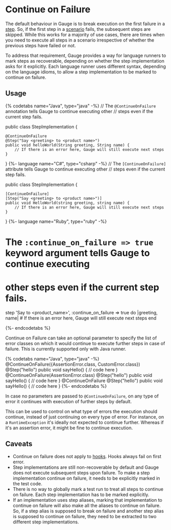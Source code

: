 # Continue on Failure

The default behaviour in Gauge is to break execution on the first failure in a [step](../gauge_terminologies/steps.md). So, if the first step in a [scenario](../gauge_terminologies/scenarios.md) fails, the subsequent steps are skipped. While this works for a majority of use cases, there are times when you need to execute all steps in a scenario irrespective of whether the previous steps have failed or not.

To address that requirement, Gauge provides a way for language runners to mark steps as recoverable, depending on whether the step implementation asks for it explicitly. Each language runner uses different syntax, depending on the language idioms, to allow a step implementation to be marked to continue on failure.

## Usage

{% codetabs name="Java", type="java" -%}
// The `@ContinueOnFailure` annotation tells Gauge to continue executing other
// steps even if the current step fails.

public class StepImplementation {

    @ContinueOnFailure
    @Step("Say <greeting> to <product name>")
    public void helloWorld(String greeting, String name) {
        // If there is an error here, Gauge will still execute next steps
    }
}
{%- language name="C#", type="csharp" -%}
// The `[ContinueOnFailure]` attribute tells Gauge to continue executing other
// steps even if the current step fails.

public class StepImplementation {

    [ContinueOnFailure]
    [Step("Say <greeting> to <product name>")]
    public void HelloWorld(string greeting, string name) {
        // If there is an error here, Gauge will still execute next steps
    }
}
{%- language name="Ruby", type="ruby" -%}
# The `:continue_on_failure => true` keyword argument tells Gauge to continue executing
# other steps even if the current step fails.

step 'Say <greeting> to <product_name>', :continue_on_failure => true do |greeting, name|
    # If there is an error here, Gauge will still execute next steps
end

{%- endcodetabs %}

Continue on Failure can take an optional parameter to specify the list of error classes on which it would continue to execute further steps in case of failure. This is currently supported only with Java runner.

{% codetabs name="Java", type="java" -%}
@ContinueOnFailure({AssertionError.class, CustomError.class})
@Step("hello")
public void sayHello() {
    // code here
}
@ContinueOnFailure(AssertionError.class)
@Step("hello")
public void sayHello() {
    // code here
}
@ContinueOnFailure
@Step("hello")
public void sayHello() {
    // code here
}
{%- endcodetabs %}

In case no parameters are passed to `@ContinueOnFailure`, on any type of error it continues with execution of further steps by default.

This can be used to control on what type of errors the execution should continue, instead of just continuing on every type of error. For instance, on a `RuntimeException` it's ideally not expected to continue further. Whereas if it's an assertion error, it might be fine to continue execution.


## Caveats

- Continue on failure does not apply to [hooks](../language_features/execution_hooks.md). Hooks always fail on first error.
- Step implementations are still non-recoverable by default and Gauge does not execute subsequent steps upon failure. To make a step implementation continue on failure, it needs to be explicitly marked in the test code.
- There is no way to globally mark a test run to treat all steps to continue on failure. Each step implementation has to be marked explicitly.
- If an implementation uses step aliases, marking that implementation to continue on failure will also make all the aliases to continue on failure. So, if a step alias is supposed to break on failure and another step alias is supposed to continue on failure, they need to be extracted to two different step implementations.
